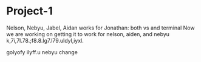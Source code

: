 # Project-1
Nelson, Nebyu, Jabel, Aidan
works for Jonathan: both vs and terminal
Now we are working on getting it to work for nelson, aiden, and nebyu
k,7i,7l.78.;f8.8.lg7.l79.uldyl,iyxl.

golyofy
ilyff.u
nebyu change